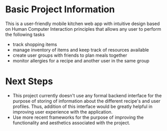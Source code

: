 # Basic Project Information 
This is a user-friendly mobile kitchen web app with intuitive design based on Human Computer Interaction principles that allows any user to perform the following tasks
- track shopping items
- manage inventory of items and keep track of resources available
- create user groups with friends to plan meals together
- monitor allergies for a recipe and another user in the same group
# Next Steps
- This project currently doesn't use any formal backend interface for the purpose of storing of information about the different recipe's and user profiles. Thus, addition of this interface would be greatly helpful in improving user experience with the application. 
- Use more recent frameworks for the purpose of improving the functionality and aesthetics associated with the project. 
